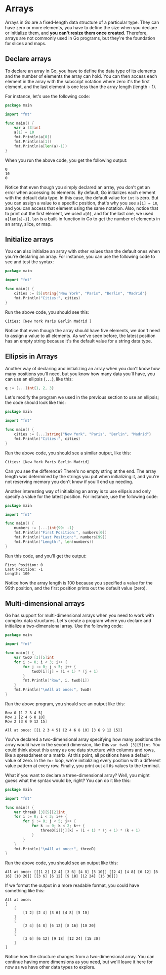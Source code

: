 # Arrays

Arrays in Go are a fixed-length data structure of a particular type. They can have zero or more elements, you have to define the size when you declare or initialize them, and **you can't resize them once created**. Therefore, arrays are not commonly used in Go programs, but they're the foundation for slices and maps.

## Declare arrays

To declare an array in Go, you have to define the data type of its elements and the number of elements the array can hold. You can then access each element in the array with the subscript notation where zero it's the first element, and the last element is one less than the array length (length - 1).

For instance, let's use the following code:

```go
package main

import "fmt"

func main() {
    var a [3]int
    a[1] = 10
    fmt.Println(a[0])
    fmt.Println(a[1])
    fmt.Println(a[len(a)-1])
}
```

When you run the above code, you get the following output:

```output
0
10
0
```

Notice that even though you simply declared an array, you don't get an error when accessing its elements. By default, Go initializes each element with the default data type. In this case, the default value for `int` is zero. But you can assign a value to a specific position, that's why you see `a[1] = 10`, and you can access that element using the same notation. Also, notice that to print out the first element, we used `a[0]`, and for the last one, we used `a[len(a)-1]`. `len` is a built-in function in Go to get the number of elements in an array, slice, or map.

## Initialize arrays

You can also initialize an array with other values than the default ones when you're declaring an array. For instance, you can use the following code to see and test the syntax:

```go
package main

import "fmt"

func main() {
    cities := [5]string{"New York", "Paris", "Berlin", "Madrid"}
    fmt.Println("Cities:", cities)
}
```

Run the above code, you should see this:

```output
Cities: [New York Paris Berlin Madrid ]
```

Notice that even though the array should have five elements, we don't need to assign a value to all elements. As we've seen before, the latest position has an empty string because it's the default value for a string data type.

## Ellipsis in Arrays

Another way of declaring and initializing an array when you don't know how many positions you'll need, but you know how many data you'll have, you can use an ellipsis (`...`), like this:

```go
q := [...]int{1, 2, 3}
```

Let's modify the program we used in the previous section to use an ellipsis; the code should look like this:

```go
package main

import "fmt"

func main() {
    cities := [...]string{"New York", "Paris", "Berlin", "Madrid"}
    fmt.Println("Cities:", cities)
}
```

Run the above code, you should see a similar output, like this:

```output
Cities: [New York Paris Berlin Madrid]
```

Can you see the difference? There's no empty string at the end. The array length was determined by the strings you put when initializing it, and you're not reserving memory you don't know if you'll end up needing.

Another interesting way of initializing an array is to use ellipsis and only specify a value for the latest position. For instance, use the following code:

```go
package main

import "fmt"

func main() {
    numbers := [...]int{99: -1}
    fmt.Println("First Position:", numbers[0])
    fmt.Println("Last Position:", numbers[99])
    fmt.Println("Length:", len(numbers))
}
```

Run this code, and you'll get the output:

```output
First Position: 0
Last Position: -1
Length: 100
```

Notice how the array length is 100 because you specified a value for the 99th position, and the first position prints out the default value (zero).

## Multi-dimensional arrays

Go has support for multi-dimensional arrays when you need to work with complex data structures. Let's create a program where you declare and initialize a two-dimensional array. Use the following code:

```go
package main

import "fmt"

func main() {
    var twoD [3][5]int
    for i := 0; i < 3; i++ {
        for j := 0; j < 5; j++ {
            twoD[i][j] = (i + 1) * (j + 1)
        }
        fmt.Println("Row", i, twoD[i])
    }
    fmt.Println("\nAll at once:", twoD)
}
```

Run the above program, you should see an output like this:

```output
Row 0 [1 2 3 4 5]
Row 1 [2 4 6 8 10]
Row 2 [3 6 9 12 15]

All at once: [[1 2 3 4 5] [2 4 6 8 10] [3 6 9 12 15]]
```

You've declared a two-dimensional array specifying how many positions the array would have in the second dimension, like this `var twoD [3][5]int`. You could think about this array as one data structure with columns and rows, like a spreadsheet or a matrix. At this point, all positions have a default value of zero. In the `for` loop, we're initializing every position with a different value pattern at every row. Finally, you print out all its values to the terminal.

What if you want to declare a three-dimensional array? Well, you might guess what the syntax would be, right? You can do it like this:

```go
package main

import "fmt"

func main() {
    var threeD [3][5][2]int
    for i := 0; i < 3; i++ {
        for j := 0; j < 5; j++ {
            for k := 0; k < 2; k++ {
                threeD[i][j][k] = (i + 1) * (j + 1) * (k + 1)
            }
        }
    }
    fmt.Println("\nAll at once:", threeD)
}
```

Run the above code, you should see an output like this:

```output
All at once: [[[1 2] [2 4] [3 6] [4 8] [5 10]] [[2 4] [4 8] [6 12] [8 16] [10 20]] [[3 6] [6 12] [9 18] [12 24] [15 30]]]
```

If we format the output in a more readable format, you could have something like this:

```output
All at once: 
[
    [
        [1 2] [2 4] [3 6] [4 8] [5 10]
    ] 
    [
        [2 4] [4 8] [6 12] [8 16] [10 20]
    ] 
    [
        [3 6] [6 12] [9 18] [12 24] [15 30]
    ]
]
```

Notice how the structure changes from a two-dimensional array. You can continue having more dimensions as you need, but we'll leave it here for now as we have other data types to explore.
